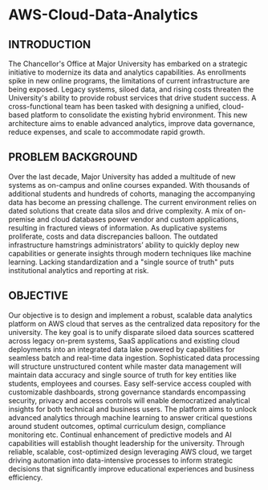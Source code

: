 # AWS-Cloud-Data-Analytics

## INTRODUCTION
The Chancellor's Office at Major University has embarked on a strategic initiative to
modernize its data and analytics capabilities. As enrollments spike in new online programs,
the limitations of current infrastructure are being exposed. Legacy systems, siloed data, and
rising costs threaten the University's ability to provide robust services that drive student
success.
A cross-functional team has been tasked with designing a unified, cloud-based platform to
consolidate the existing hybrid environment. This new architecture aims to enable
advanced analytics, improve data governance, reduce expenses, and scale to accommodate
rapid growth.

## PROBLEM BACKGROUND
Over the last decade, Major University has added a multitude of new systems as on-campus
and online courses expanded. With thousands of additional students and hundreds of
cohorts, managing the accompanying data has become an pressing challenge.
The current environment relies on dated solutions that create data silos and drive
complexity. A mix of on-premise and cloud databases power vendor and custom
applications, resulting in fractured views of information. As duplicative systems proliferate,
costs and data discrepancies balloon.
The outdated infrastructure hamstrings administrators’ ability to quickly deploy new
capabilities or generate insights through modern techniques like machine learning. Lacking
standardization and a "single source of truth" puts institutional analytics and reporting at
risk.

## OBJECTIVE
Our objective is to design and implement a robust, scalable data analytics platform on AWS
cloud that serves as the centralized data repository for the university. The key goal is to unify
disparate siloed data sources scattered across legacy on-prem systems, SaaS applications and
existing cloud deployments into an integrated data lake powered by capabilities for seamless
batch and real-time data ingestion.
Sophisticated data processing will structure unstructured content while master data
management will maintain data accuracy and single source of truth for key entities like
students, employees and courses. Easy self-service access coupled with customizable
dashboards, strong governance standards encompassing security, privacy and access controls
will enable democratized analytical insights for both technical and business users.
The platform aims to unlock advanced analytics through machine learning to answer critical
questions around student outcomes, optimal curriculum design, compliance monitoring etc.
Continual enhancement of predictive models and AI capabilities will establish thought
leadership for the university. Through reliable, scalable, cost-optimized design leveraging AWS
cloud, we target driving automation into data-intensive processes to inform strategic decisions
that significantly improve educational experiences and business efficiency.
